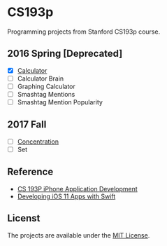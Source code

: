 # CS193p
Programming projects from Stanford CS193p course.

## 2016 Spring [Deprecated]
- [x] [Calculator]
- [ ] Calculator Brain
- [ ] Graphing Calculator
- [ ] Smashtag Mentions
- [ ] Smashtag Mention Popularity

## 2017 Fall
- [ ] [Concentration]
- [ ] Set

## Reference
- [CS 193P iPhone Application Development](https://web.stanford.edu/class/cs193p/cgi-bin/drupal/)
- [Developing iOS 11 Apps with Swift](https://itunes.apple.com/cn/course/developing-ios-11-apps-with-swift/id1309275316)
## Licenst
The projects are available under the [MIT License](LICENSE).

[Calculator]: Calculator
[Concentration]: Concentration
